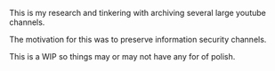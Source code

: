 This is my research and tinkering with archiving several large youtube channels. 

The motivation for this was to preserve information security channels.

This is a WIP so things may or may not have any for of polish.